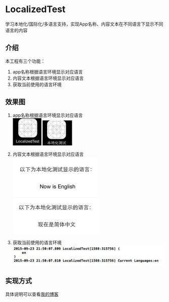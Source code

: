 # LocalizedTest
学习本地化/国际化/多语言支持，实现App名称、内容文本在不同语言下显示不同语言的内容
## 介绍
本工程有三个功能：  
1. app名称根据语言环境显示对应语言  
2. 内容文本根据语言环境显示对应语言  
3. 获取当前使用的语言环境  

## 效果图
1. app名称根据语言环境显示对应语言  
![](https://github.com/Cloudox/LocalizedTest/blob/master/enAppName.jpeg) ![](https://github.com/Cloudox/LocalizedTest/blob/master/ChAppName.jpeg)  

2. 内容文本根据语言环境显示对应语言  
![](https://github.com/Cloudox/LocalizedTest/blob/master/EnContent.jpeg) ![](https://github.com/Cloudox/LocalizedTest/blob/master/ChContent.jpeg)  

3. 获取当前使用的语言环境  
![](https://github.com/Cloudox/LocalizedTest/blob/master/GetSupportLan.jpeg)  

## 实现方式
具体说明可以查看[我的博客](http://blog.csdn.net/cloudox_/article/details/48687959)
